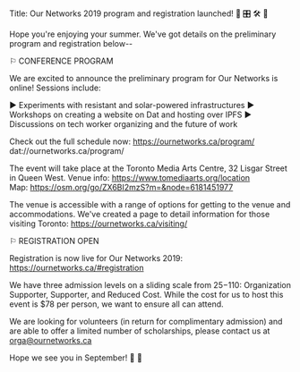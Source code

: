 
Title: Our Networks 2019 program and registration launched! 🍃 🎛 🛠 📡

Hope you're enjoying your summer. We've got details on the preliminary program and registration below--

⚐ CONFERENCE PROGRAM 

We are excited to announce the preliminary program for Our Networks is online! Sessions include:

▶︎ Experiments with resistant and solar-powered infrastructures
▶︎ Workshops on creating a website on Dat and hosting over IPFS
▶︎ Discussions on tech worker organizing and the future of work

Check out the full schedule now:
https://ournetworks.ca/program/
dat://ournetworks.ca/program/

The event will take place at the Toronto Media Arts Centre, 32 Lisgar Street in Queen West. 
Venue info: https://www.tomediaarts.org/location  
Map: https://osm.org/go/ZX6BI2mzS?m=&node=6181451977

The venue is accessible with a range of options for getting to the venue and accommodations. We've created a page to detail information for those visiting Toronto: https://ournetworks.ca/visiting/

⚐ REGISTRATION OPEN

Registration is now live for Our Networks 2019:
https://ournetworks.ca/#registration

We have three admission levels on a sliding scale from $25-$110: Organization Supporter, Supporter, and Reduced Cost. While the cost for us to host this event is $78 per person, we want to ensure all can attend. 

We are looking for volunteers (in return for complimentary admission) and are able to offer a limited number of scholarships, please contact us at orga@ournetworks.ca



Hope we see you in September!
🍃 🍂
